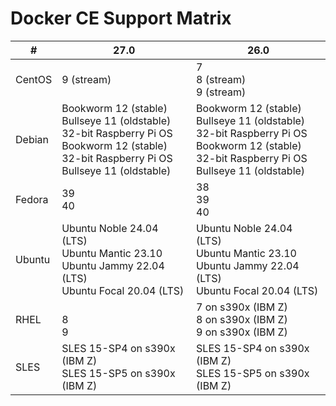 # Docker CE Support Matrix

| #      | 27.0                                                                                                                                                | 26.0                                                                                                                                                |
|--------|-----------------------------------------------------------------------------------------------------------------------------------------------------|-----------------------------------------------------------------------------------------------------------------------------------------------------|
| CentOS | 9 (stream)                                                                                                                                          | 7<br/>8 (stream)<br/>9 (stream)                                                                                                                     |
| Debian | Bookworm 12 (stable)<br/>Bullseye 11 (oldstable)<br/>32-bit Raspberry Pi OS Bookworm 12 (stable)</br>32-bit Raspberry Pi OS Bullseye 11 (oldstable) | Bookworm 12 (stable)<br/>Bullseye 11 (oldstable)<br/>32-bit Raspberry Pi OS Bookworm 12 (stable)</br>32-bit Raspberry Pi OS Bullseye 11 (oldstable) |
| Fedora | 39<br/>40                                                                                                                                           | 38<br/>39<br/>40                                                                                                                                    |
| Ubuntu | Ubuntu Noble 24.04 (LTS)<br/>Ubuntu Mantic 23.10<br/>Ubuntu Jammy 22.04 (LTS)<br/>Ubuntu Focal 20.04 (LTS)                                          | Ubuntu Noble 24.04 (LTS)<br/>Ubuntu Mantic 23.10<br/>Ubuntu Jammy 22.04 (LTS)<br/>Ubuntu Focal 20.04 (LTS)                                          |
| RHEL   | <br/>8<br/>9                                                                                                                                        | 7 on s390x (IBM Z)<br/>8 on s390x (IBM Z)<br/>9 on s390x (IBM Z)                                                                                    |
| SLES   | SLES 15-SP4 on s390x (IBM Z)<br/>SLES 15-SP5 on s390x (IBM Z)                                                                                       | SLES 15-SP4 on s390x (IBM Z)<br/>SLES 15-SP5 on s390x (IBM Z)                                                                                       |